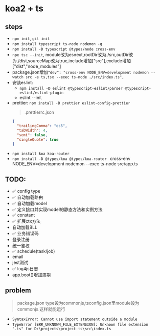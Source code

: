 # koa2 + ts

## steps
- `npm init`, `git init`
- `npm install typescript ts-node nodemon -g`
- `npm install -D typescript @types/node cross-env`
- `npx tsc --init`, module改为esnext,rootDir改为./src,outDir改为./dist,sourceMap改为true,include增加["src"],exclude增加["dist","node_modules"]
- package.json增加`"dev": "cross-env NODE_ENV=development nodemon --watch src -e ts,tsx --exec ts-node ./src/index.ts",`
- 安装eslint: 
  - `npm install -D eslint @typescript-eslint/parser @typescript-eslint/eslint-plugin`
  - eslint --init
- prettier: `npm install -D prettier eslint-config-prettier`
  > .prettierrc.json
  ```json
  {
    "trailingComma": "es5",
    "tabWidth": 4,
    "semi": false,
    "singleQuote": true
  }
  ```
- `npm install koa koa-router`
- `npm install -D @types/koa @types/koa-router `
cross-env NODE_ENV=development nodemon --exec ts-node src/app.ts



## TODO:
- ✅ config type
- ✅ 自动加载路由
- ✅ 自动加载model
- ✅ 定义接口并实现model的静态方法和实例方法
- ✅ constant
- ✅ 扩展ctx方法
- 自动加载BLL
- ✅ 业务错误码
- 登录注册
- 统一鉴权
- ✅ schedule(task/job)
- email
- jest测试
- ✅ log4js日志
- app.boot()增加周期

## problem
> package.json type设为commonjs,tsconfig.json里module设为commonjs.这样就能运行
- `SyntaxError: Cannot use import statement outside a module`
- `TypeError [ERR_UNKNOWN_FILE_EXTENSION]: Unknown file extension ".ts" for D:\projects\project-ts\src\index.ts`